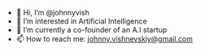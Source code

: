 - 👋 Hi, I’m @johnnyvish
- 👀 I’m interested in Artificial Intelligence
- 🌱 I’m currently a co-founder of an A.I startup
- 📫 How to reach me: johnny.vishnevskiy@gmail.com

<!---
johnnyvish/johnnyvish is a ✨ special ✨ repository because its `README.md` (this file) appears on your GitHub profile.
You can click the Preview link to take a look at your changes.
--->
